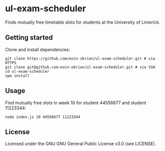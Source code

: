 # ul-exam-scheduler

Finds mutually free timetable slots for students at the University of Limerick.

## Getting started

Clone and install dependencies:

```shell
git clone https://github.com/eoin-obrien/ul-exam-scheduler.git # via HTTPS
git clone git@github.com:eoin-obrien/ul-exam-scheduler.git # via SSH
cd ul-exam-scheduler
npm install
```

## Usage

Find mutually free slots in week 10 for student 44556677 and student 11223344:

```shell
node index.js 10 44556677 11223344
```

## License

Licensed under the GNU GNU General Public License v3.0 (see LICENSE).
